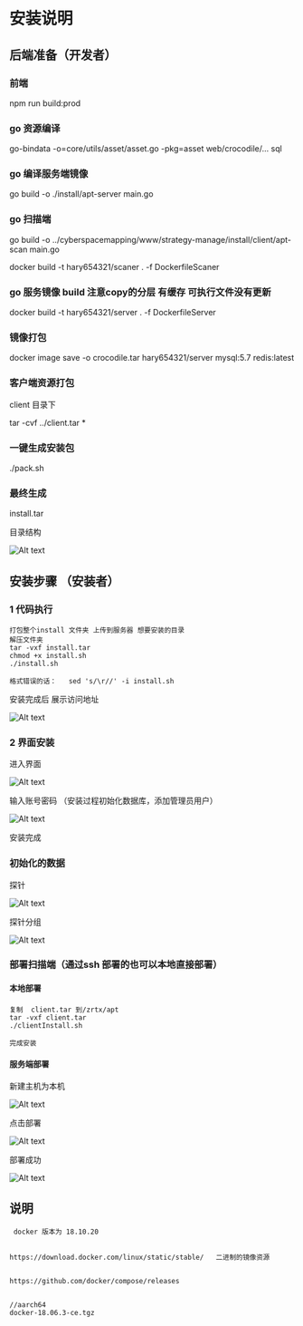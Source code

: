 # 安装说明

## 后端准备（开发者）

### 前端  
npm  run build:prod

### go 资源编译

go-bindata -o=core/utils/asset/asset.go -pkg=asset web/crocodile/... sql

### go 编译服务端镜像
go build -o ./install/apt-server  main.go 

### go 扫描端
go build -o ../cyberspacemapping/www/strategy-manage/install/client/apt-scan main.go 

docker build -t hary654321/scaner . -f DockerfileScaner

### go 服务镜像  build   注意copy的分层  有缓存  可执行文件没有更新
docker build -t hary654321/server . -f DockerfileServer

### 镜像打包

docker image save -o crocodile.tar hary654321/server mysql:5.7 redis:latest

### 客户端资源打包 

client 目录下

tar -cvf ../client.tar  *


### 一键生成安装包

./pack.sh

### 最终生成

install.tar

目录结构

![Alt text](./img/tree.png)


## 安装步骤  （安装者）

### 1 代码执行
```
打包整个install 文件夹 上传到服务器 想要安装的目录
解压文件夹
tar -vxf install.tar
chmod +x install.sh
./install.sh

格式错误的话：   sed 's/\r//' -i install.sh 

```
安装完成后  展示访问地址

![Alt text](./img/image.png)

### 2 界面安装

进入界面

![Alt text](./img/install.png)


输入账号密码   （安装过程初始化数据库，添加管理员用户）

![Alt text](./img/succ.png)

安装完成


### 初始化的数据

探针 

![Alt text](./img/%E6%8E%A2%E9%92%88%E5%88%97%E8%A1%A8.png)

探针分组

![Alt text](./img/%E6%8E%A2%E9%92%88%E5%88%86%E7%BB%84.png)


###  部署扫描端（通过ssh 部署的也可以本地直接部署）

#### 本地部署

```
复制  client.tar 到/zrtx/apt
tar -vxf client.tar
./clientInstall.sh

完成安装
```

#### 服务端部署

新建主机为本机

![Alt text](./img/%E6%96%B0%E5%BB%BA%E4%B8%BB%E6%9C%BA.png)

点击部署

![Alt text](./img/%E9%83%A8%E7%BD%B2%E6%9C%8D%E5%8A%A1.png)


部署成功

![Alt text](./img/%E9%83%A8%E7%BD%B2%E6%88%90%E5%8A%9F.png)

##  说明
```
 docker 版本为 18.10.20


https://download.docker.com/linux/static/stable/   二进制的镜像资源


https://github.com/docker/compose/releases


//aarch64
docker-18.06.3-ce.tgz
```